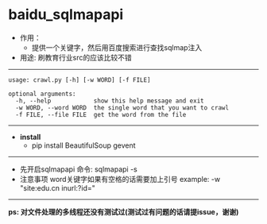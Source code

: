 # baidu_sqlmapapi
- 作用：
  - 提供一个关键字，然后用百度搜索进行查找sqlmap注入
- 用途: 刷教育行业src的应该比较不错
***
```
usage: crawl.py [-h] [-w WORD] [-f FILE]

optional arguments:
  -h, --help            show this help message and exit
  -w WORD, --word WORD  the single word that you want to crawl
  -f FILE, --file FILE  get the word from the file
```

***
- **install**
  - pip install BeautifulSoup gevent
***

- 先开启sqlmapapi  命令: sqlmapapi -s
- 注意事项 word关键字如果有空格的话需要加上引号 example: -w "site:edu.cn inurl:?id="

***
**ps: 对文件处理的多线程还没有测试过(测试过有问题的话请提issue，谢谢)**
